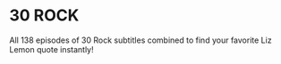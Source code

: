 # 30 ROCK
All 138 episodes of 30 Rock subtitles combined to find your favorite Liz Lemon quote instantly!

